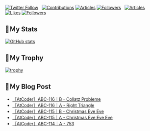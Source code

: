 [![Twitter Follow](https://img.shields.io/twitter/follow/hyperdb?label=twitter&logo=twitter&style=plastic)](https://twitter.com/hyperdb)
&nbsp;
[![Contributions](https://badgen.org/img/qiita/hyperdb/contributions?style=plastic)](https://qiita.com/hyperdb)
[![Articles](https://badgen.org/img/qiita/hyperdb/articles?style=plastic)](https://qiita.com/hyperdb)
[![Followers](https://badgen.org/img/qiita/hyperdb/followers?style=plastic)](https://qiita.com/hyperdb)
&nbsp;
[![Articles](https://badgen.org/img/zenn/hyperdb/articles)](https://zenn.dev/hyperdb)
[![Likes](https://badgen.org/img/zenn/hyperdb/likes?style=plastic)](https://zenn.dev/hyperdb)
[![Followers](https://badgen.org/img/zenn/hyperdb/followers?style=plastic)](https://zenn.dev/hyperdb)

## 🔖Ｍy Stats

[![GitHub stats](https://github-readme-stats-eight-theta.vercel.app/api?username=hyperdb&theme=radical&count_private=true&show_icons=true)](https://github.com/anuraghazra/github-readme-stats)

## 🔖Ｍy Trophy

[![trophy](https://github-profile-trophy.vercel.app/?username=hyperdb&theme=onedark)](https://github.com/ryo-ma/github-profile-trophy)

## 🔖Ｍy Blog Post

<!-- BLOG-POST-LIST:START -->
- [［AtCoder］ABC-116｜B - Collatz Probleme](https://zenn.dev/hyperdb/articles/b7d55619f81497)
- [［AtCoder］ABC-116｜A - Right Triangle](https://zenn.dev/hyperdb/articles/5bdd8dea1ec59d)
- [［AtCoder］ABC-115｜B - Christmas Eve Eve](https://zenn.dev/hyperdb/articles/8ef157fdaba3d0)
- [［AtCoder］ABC-115｜A - Christmas Eve Eve Eve](https://zenn.dev/hyperdb/articles/30cc399f9e9d52)
- [［AtCoder］ABC-114｜A - 753](https://zenn.dev/hyperdb/articles/c5197523c697b3)
<!-- BLOG-POST-LIST:END -->

